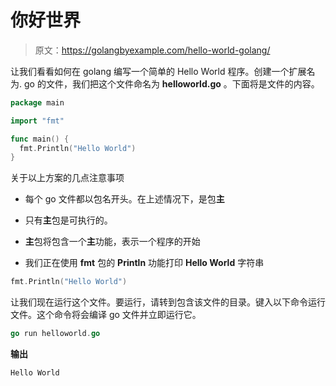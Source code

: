 # 你好世界

> 原文：<https://golangbyexample.com/hello-world-golang/>

让我们看看如何在 golang 编写一个简单的 Hello World 程序。创建一个扩展名为. go 的文件，我们把这个文件命名为 **helloworld.go** 。下面将是文件的内容。

```go
package main  

import "fmt" 

func main() { 
  fmt.Println("Hello World") 
}
```

关于以上方案的几点注意事项

*   每个 go 文件都以包名开头。在上述情况下，是包**主**

*   只有**主**包是可执行的。

*   **主**包将包含一个**主**功能，表示一个程序的开始

*   我们正在使用 **fmt** 包的 **Println** 功能打印 **Hello World** 字符串

```go
fmt.Println("Hello World")
```

让我们现在运行这个文件。要运行，请转到包含该文件的目录。键入以下命令运行文件。这个命令将会编译 go 文件并立即运行它。

```go
go run helloworld.go
```

**输出**

```go
Hello World
```